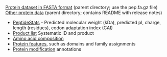 
[Protein dataset in FASTA
format](ftp://ftp.ebi.ac.uk/pub/databases/pombase/FASTA/) (parent
directory; use the pep.fa.gz file)\
[Other protein
data](ftp://ftp.ebi.ac.uk/pub/databases/pombase/pombe/Protein_data)
(parent directory; contains README with release notes)

-   [PeptideStats](ftp://ftp.ebi.ac.uk/pub/databases/pombase/pombe/Protein_data/PeptideStats.tsv) -
    Predicted molecular weight (kDa), predicted pI, charge, length
    (residues), codon adaptation index (CAI)
-   [Product
    list](ftp://ftp.ebi.ac.uk/pub/databases/pombase/pombe/Mappings/sysID2product.tsv)
    Systematic ID and product
-   [Amino acid
    composition](ftp://ftp.ebi.ac.uk/pub/databases/pombase/pombe/Protein_data/aa_composition.tsv)
-   [Protein
    features](ftp://ftp.ebi.ac.uk/pub/databases/pombase/pombe/Protein_data/Protein_Features.tsv),
    such as domains and family assignments
-   [Protein
    modification](ftp://ftp.ebi.ac.uk/pub/databases/pombase/pombe/Protein_data/pombase.modifications.gz)
    annotations

